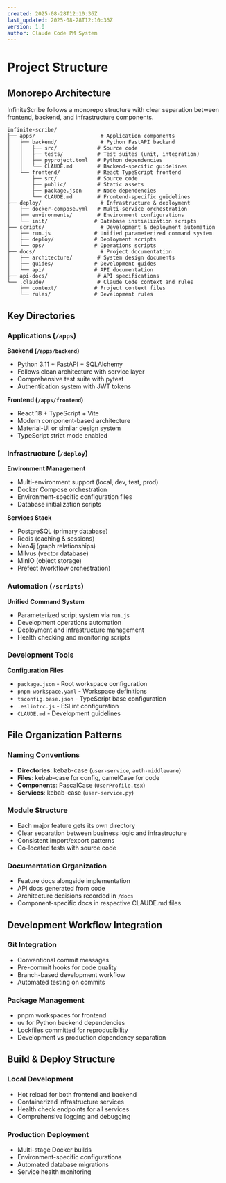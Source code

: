 ```yaml
---
created: 2025-08-28T12:10:36Z
last_updated: 2025-08-28T12:10:36Z
version: 1.0
author: Claude Code PM System
---
```


# Project Structure

## Monorepo Architecture

InfiniteScribe follows a monorepo structure with clear separation between frontend, backend, and infrastructure components.

```
infinite-scribe/
├── apps/                     # Application components
│   ├── backend/              # Python FastAPI backend
│   │   ├── src/             # Source code
│   │   ├── tests/           # Test suites (unit, integration)
│   │   ├── pyproject.toml   # Python dependencies
│   │   └── CLAUDE.md        # Backend-specific guidelines
│   └── frontend/            # React TypeScript frontend
│       ├── src/             # Source code
│       ├── public/          # Static assets
│       ├── package.json     # Node dependencies
│       └── CLAUDE.md        # Frontend-specific guidelines
├── deploy/                   # Infrastructure & deployment
│   ├── docker-compose.yml   # Multi-service orchestration
│   ├── environments/        # Environment configurations
│   └── init/               # Database initialization scripts
├── scripts/                  # Development & deployment automation
│   ├── run.js              # Unified parameterized command system
│   ├── deploy/             # Deployment scripts
│   └── ops/                # Operations scripts
├── docs/                     # Project documentation
│   ├── architecture/        # System design documents
│   ├── guides/             # Development guides
│   └── api/                # API documentation
├── api-docs/                # API specifications
└── .claude/                 # Claude Code context and rules
    ├── context/            # Project context files
    └── rules/              # Development rules
```

## Key Directories

### Applications (`/apps`)

**Backend (`/apps/backend`)**
- Python 3.11 + FastAPI + SQLAlchemy
- Follows clean architecture with service layer
- Comprehensive test suite with pytest
- Authentication system with JWT tokens

**Frontend (`/apps/frontend`)**
- React 18 + TypeScript + Vite
- Modern component-based architecture  
- Material-UI or similar design system
- TypeScript strict mode enabled

### Infrastructure (`/deploy`)

**Environment Management**
- Multi-environment support (local, dev, test, prod)
- Docker Compose orchestration
- Environment-specific configuration files
- Database initialization scripts

**Services Stack**
- PostgreSQL (primary database)
- Redis (caching & sessions)
- Neo4j (graph relationships)
- Milvus (vector database)
- MinIO (object storage)
- Prefect (workflow orchestration)

### Automation (`/scripts`)

**Unified Command System**
- Parameterized script system via `run.js`
- Development operations automation
- Deployment and infrastructure management
- Health checking and monitoring scripts

### Development Tools

**Configuration Files**
- `package.json` - Root workspace configuration
- `pnpm-workspace.yaml` - Workspace definitions
- `tsconfig.base.json` - TypeScript base configuration
- `.eslintrc.js` - ESLint configuration
- `CLAUDE.md` - Development guidelines

## File Organization Patterns

### Naming Conventions
- **Directories**: kebab-case (`user-service`, `auth-middleware`)
- **Files**: kebab-case for config, camelCase for code
- **Components**: PascalCase (`UserProfile.tsx`)
- **Services**: kebab-case (`user-service.py`)

### Module Structure
- Each major feature gets its own directory
- Clear separation between business logic and infrastructure
- Consistent import/export patterns
- Co-located tests with source code

### Documentation Organization
- Feature docs alongside implementation
- API docs generated from code
- Architecture decisions recorded in `/docs`
- Component-specific docs in respective CLAUDE.md files

## Development Workflow Integration

### Git Integration
- Conventional commit messages
- Pre-commit hooks for code quality
- Branch-based development workflow
- Automated testing on commits

### Package Management
- pnpm workspaces for frontend
- uv for Python backend dependencies
- Lockfiles committed for reproducibility
- Development vs production dependency separation

## Build & Deploy Structure

### Local Development
- Hot reload for both frontend and backend
- Containerized infrastructure services
- Health check endpoints for all services
- Comprehensive logging and debugging

### Production Deployment
- Multi-stage Docker builds
- Environment-specific configurations
- Automated database migrations
- Service health monitoring